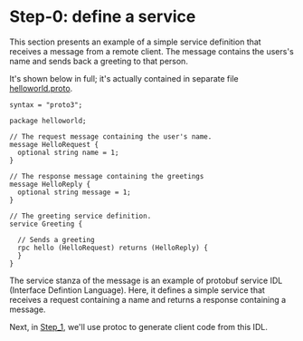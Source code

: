 # Step-0: define a service

This section presents an example of a simple service definition that receives
a message from a remote client. The message contains the users's name and
sends back a greeting to that person.

It's shown below in full; it's actually contained in separate file
[helloworld.proto](helloworld.proto).

```
syntax = "proto3";

package helloworld;

// The request message containing the user's name.
message HelloRequest {
  optional string name = 1;
}

// The response message containing the greetings
message HelloReply {
  optional string message = 1;
}

// The greeting service definition.
service Greeting {

  // Sends a greeting
  rpc hello (HelloRequest) returns (HelloReply) {
  }
}

```

The service stanza of the message is an example of protobuf service IDL
(Interface Defintion Language).  Here, it defines a simple service that
receives a request containing a name and returns a response containing a
message.

Next, in [Step_1](Step_1.md), we'll use protoc to generate client code from
this IDL.
